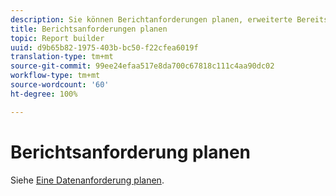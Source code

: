 ```yaml
---
description: Sie können Berichtanforderungen planen, erweiterte Bereitstellungsoptionen festlegen, Empfänger angeben und sich den Planverlauf ansehen. Erweiterte Bereitstellungsoptionen ermöglichen die Konfigurierung von Berichten, die Sie zu einem bestimmten Zeitpunkt oder in regelmäßigen Abständen senden möchten. Sie können außerdem das Dateiformat des Berichts festlegen.
title: Berichtsanforderungen planen
topic: Report builder
uuid: d9b65b82-1975-403b-bc50-f22cfea6019f
translation-type: tm+mt
source-git-commit: 99ee24efaa517e8da700c67818c111c4aa90dc02
workflow-type: tm+mt
source-wordcount: '60'
ht-degree: 100%

---
```



# Berichtsanforderung planen

Siehe [Eine Datenanforderung planen](/help/analyze/report-builder/t-schedule-a-data-request.md).
